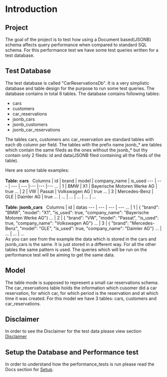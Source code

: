 # Introduction

## Project
The goal of the project is to test how using a Document based(JSONB) schema affects query performance when
compared to standard SQL schema. For this performance test we have some test queries written for
a test database.

## Test Database
The test database is called "CarReservationsDb". It is a very simplistic database and table design
for the purpose to run some test queries. 
The database contains in total 6 tables. The database contains following tables:
- cars
- customers
- car_reservations
- jsonb_cars
- jsonb_customers
- jsonb_car_reservations

The tables cars, customers anc car_reservation are standard tables with each db column per field. The tables
with the prefix name jsonb_* are tables which contain the same fileds as the ones without the jsonb_* but
thy contain only 2 fileds: id and data(JSONB filed containing all the fileds of the table).

Here are some table examples:
\
\
**Table: cars**
&nbsp;
Columns | id | brand | model | company_name | is_used 
--- | --- | --- | --- |--- |--- |---
... | 1 | BMW | X1 | Bayerische Motoren Werke AG | true
... | 2 | VW | Passat | Volkswagen AG | true
... | 3 | Mercedes-Benz | GLE | Daimler AG | true
... | ... | ... | ... | ... | ...
\
\
**Table: jsonb_cars**
&nbsp;
Columns | id | datas
--- | --- | --- | --- 
... | 1 | { "brand": "BMW", "model": "X1", "is_used": true, "company_name": "Bayerische Motoren Werke AG"}
... | 2 | { "brand": "VW", "model": "Passat", "is_used": true, "company_name": "Volkswagen AG"} 
... | 3 | { "brand": "Mercedes-Benz", "model": "GLE", "is_used": true, "company_name": "Daimler AG"} 
... | ... | ... | ...
\
As you can see from the example the data which is stored in the cars and jsonb_cars is the same. It is
just stored in a different way. For all the other tables the same pattern is used. 
The queries which will be run on the performance test will be aiming to get the same data.

## Model
The table mode is supposed to represent a small car reservations schema. The car_reservations table
holds the information which cusomer did a car reservation, for which car, for which period is the reservation
and at which time it was created. For this model we have 3 tables: cars, customers and car_reservations.

## Disclaimer
In order to see the Disclaimer for the test data please view section [Disclaimer](../Disclaimer.md)

## Setup the Database and Performance test
In order to understand how the performance_tests is run please read the Docs section for [Setup](Setup.md).

